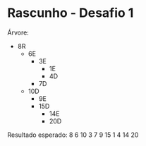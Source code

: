 # Rascunho - Desafio 1

Árvore:

- 8R
  - 6E
    - 3E
      - 1E
      - 4D
    - 7D
  - 10D
    - 9E
    - 15D
      - 14E
      - 20D

Resultado esperado: 8 6 10 3 7 9 15 1 4 14 20
